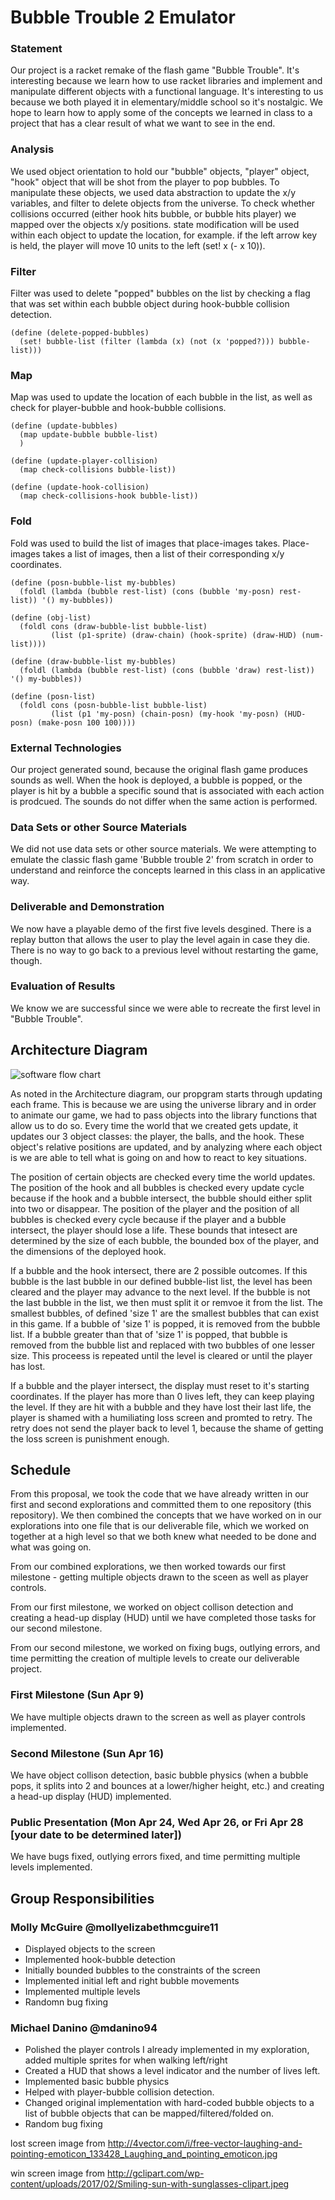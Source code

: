 # Bubble Trouble 2 Emulator

### Statement
Our project is a racket remake of the flash game "Bubble Trouble". It's interesting because we learn how to use racket libraries and implement and manipulate different objects with a functional language. It's interesting to us because we both played it in elementary/middle school so it's nostalgic. We hope to learn how to apply some of the concepts we learned in class to a project that has a clear result of what we want to see in the end.

### Analysis
We used object orientation to hold our "bubble" objects, "player" object, "hook" object that will be shot from the player to pop bubbles. To manipulate these objects, we used data abstraction to update the x/y variables, and filter to delete objects from the universe. To check whether collisions occurred (either hook hits bubble, or bubble hits player) we mapped over the objects x/y positions. state modification will be used within each object to update the location, for example. if the left arrow key is held, the player will move 10 units to the left (set! x (- x 10)). 

### Filter
Filter was used to delete "popped" bubbles on the list by checking a flag that was set within each bubble object during hook-bubble collision detection.
```racket
(define (delete-popped-bubbles)
  (set! bubble-list (filter (lambda (x) (not (x 'popped?))) bubble-list)))
```

### Map
Map was used to update the location of each bubble in the list, as well as check for player-bubble and hook-bubble collisions.

```racket
(define (update-bubbles)
  (map update-bubble bubble-list)
  )

(define (update-player-collision)
  (map check-collisions bubble-list))

(define (update-hook-collision)
  (map check-collisions-hook bubble-list))

```

### Fold
Fold was used to build the list of images that place-images takes. Place-images takes a list of images, then a list of their corresponding x/y coordinates.

```racket
(define (posn-bubble-list my-bubbles)
  (foldl (lambda (bubble rest-list) (cons (bubble 'my-posn) rest-list)) '() my-bubbles))

(define (obj-list)
  (foldl cons (draw-bubble-list bubble-list)
         (list (p1-sprite) (draw-chain) (hook-sprite) (draw-HUD) (num-list))))

(define (draw-bubble-list my-bubbles)
  (foldl (lambda (bubble rest-list) (cons (bubble 'draw) rest-list)) '() my-bubbles))
     
(define (posn-list)
  (foldl cons (posn-bubble-list bubble-list)
         (list (p1 'my-posn) (chain-posn) (my-hook 'my-posn) (HUD-posn) (make-posn 100 100))))

```

### External Technologies
Our project generated sound, because the original flash game produces sounds as well. When the hook is deployed, 
a bubble is popped, or the player is hit by a bubble a specific sound that is associated with each action is prodcued. The sounds do 
not differ when the same action is performed. 

### Data Sets or other Source Materials
We did not use data sets or other source materials. We were attempting to emulate the classic flash game 'Bubble trouble 2'
from scratch in order to understand and reinforce the concepts learned in this class in an applicative way. 

### Deliverable and Demonstration

We now have a playable demo of the first five levels desgined. There is a replay button that allows the user to play the level again 
in case they die. There is no way to go back to a previous level without restarting the game, though.

### Evaluation of Results

We know we are successful since we were able to recreate the first level in "Bubble Trouble".

## Architecture Diagram
![software flow chart](https://github.com/oplS17projects/Bubble-Trouble-2/blob/master/software%20flow%20chart.png)

As noted in the Architecture diagram, our propgram starts through updating each frame. This is because we are using the universe library
and in order to animate our game, we had to pass objects into the library functions that allow us to do so. Every time the world that we
created gets update, it updates our 3 object classes: the player, the balls, and the hook. These object's relative positions are
updated, and by analyzing where each object is we are able to tell what is going on and how to react to key situations. 

The position of certain objects are checked every time the world updates. The position of the hook and all bubbles is checked every 
update cycle because if the hook and a bubble intersect, the bubble should either split into two or disappear. The position of the 
player and the position of all bubbles is checked every cycle because if the player and a bubble intersect, the player should lose a
life. These bounds that intesect are determined by the size of each bubble, the bounded box of the player, and the dimensions of the
deployed hook.

If a bubble and the hook intersect, there are 2 possible outcomes. If this bubble is the last bubble in our defined bubble-list list,
the level has been cleared and the player may advance to the next level. If the bubble is not the last bubble in the list, we then must
split it or remvoe it from the list. The smallest bubbles, of defined 'size 1' are the smallest bubbles that can exist in this game. If
a bubble of 'size 1' is popped, it is removed from the bubble list. If a bubble greater than that of 'size 1' is popped, that bubble is
removed from the bubble list and replaced with two bubbles of one lesser size. This proceess is repeated until the level is cleared or 
until the player has lost.

If a bubble and the player intersect, the display must reset to it's starting coordinates. If the player has more than 0 lives left, 
they can keep playing the level. If they are hit with a bubble and they have lost their last life, the player is shamed with a 
humiliating loss screen and promted to retry. The retry does not send the player back to level 1, because the shame of getting the loss 
screen is punishment enough. 


## Schedule
From this proposal, we took the code that we have already written in our first and second explorations and committed them to one
repository (this repository). We then combined the concepts that we have worked on in our explorations into one file that is our deliverable file, which we worked on together at a high level so that we both knew what needed to be done and what was going on. 

From our combined explorations, we then worked towards our first milestone - getting multiple objects drawn to the sceen as well as
player controls. 

From our first milestone, we worked on object collison detection and creating a head-up display (HUD) until we have completed 
those tasks for our second milestone. 

From our second milestone, we worked on fixing bugs, outlying errors, and time permitting the creation of multiple levels to 
create our deliverable project. 

### First Milestone (Sun Apr 9)
We have multiple objects drawn to the screen as well as player controls implemented.

### Second Milestone (Sun Apr 16)
We have object collison detection, basic bubble physics (when a bubble pops, it splits into 2 and bounces at a lower/higher height, etc.) and creating a head-up display (HUD) implemented.   

### Public Presentation (Mon Apr 24, Wed Apr 26, or Fri Apr 28 [your date to be determined later])
We have bugs fixed, outlying errors fixed, and time permitting multiple levels implemented. 

## Group Responsibilities

### Molly McGuire @mollyelizabethmcguire11
- Displayed objects to the screen
- Implemented hook-bubble detection
- Initially bounded bubbles to the constraints of the screen
- Implemented initial left and right bubble movements 
- Implemented multiple levels
- Randomn bug fixing
### Michael Danino @mdanino94
- Polished the player controls I already implemented in my exploration, added multiple sprites for when walking left/right
- Created a HUD that shows a level indicator and the number of lives left. 
- Implemented basic bubble physics
- Helped with player-bubble collision detection.
- Changed original implementation with hard-coded bubble objects to a list of bubble objects that can be mapped/filtered/folded on.
- Random bug fixing

lost screen image from http://4vector.com/i/free-vector-laughing-and-pointing-emoticon_133428_Laughing_and_pointing_emoticon.jpg

win screen image from http://gclipart.com/wp-content/uploads/2017/02/Smiling-sun-with-sunglasses-clipart.jpeg
